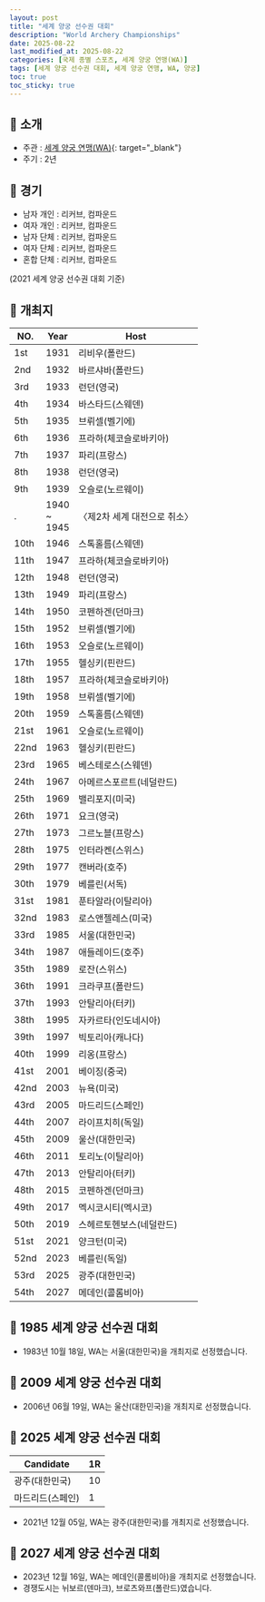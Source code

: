 ```yaml
---
layout: post
title: "세계 양궁 선수권 대회"
description: "World Archery Championships"
date: 2025-08-22
last_modified_at: 2025-08-22
categories: [국제 종별 스포츠, 세계 양궁 연맹(WA)]
tags: [세계 양궁 선수권 대회, 세계 양궁 연맹, WA, 양궁]
toc: true
toc_sticky: true
---
```

## 📜 소개
* 주관 : [세계 양궁 연맹(WA)](https://www.worldarchery.sport/){: target="_blank"}
* 주기 : 2년

## 📜 경기
* 남자 개인 : 리커브, 컴파운드
* 여자 개인 : 리커브, 컴파운드
* 남자 단체 : 리커브, 컴파운드
* 여자 단체 : 리커브, 컴파운드
* 혼합 단체 : 리커브, 컴파운드

(2021 세계 양궁 선수권 대회 기준)

## 📜 개최지

<html>
    <head>
        <meta charset="UTF-8">
    </head>
    <body>
        <table>
            <thead>
                <tr class="header-row">
                    <th class="col-no">NO.</th>
                    <th class="col-year">Year</th>
                    <th class="col-host">Host</th>
                </tr>
            </thead>
            <tbody>
                <tr>
                    <td>1st</td>
                    <td>1931</td>
                    <td>리비우(폴란드)</td>
                </tr>
                <tr>
                    <td>2nd</td>
                    <td>1932</td>
                    <td>바르샤바(폴란드)</td>
                </tr>
                <tr>
                    <td>3rd</td>
                    <td>1933</td>
                    <td>런던(영국)</td>
                </tr>
                <tr>
                    <td>4th</td>
                    <td>1934</td>
                    <td>바스타드(스웨덴)</td>
                </tr>
                <tr>
                    <td>5th</td>
                    <td>1935</td>
                    <td>브뤼셀(벨기에)</td>
                </tr>
                <tr>
                    <td>6th</td>
                    <td>1936</td>
                    <td>프라하(체코슬로바키아)</td>
                </tr>
                <tr>
                    <td>7th</td>
                    <td>1937</td>
                    <td>파리(프랑스)</td>
                </tr>
                <tr>
                    <td>8th</td>
                    <td>1938</td>
                    <td>런던(영국)</td>
                </tr>
                <tr>
                    <td>9th</td>
                    <td>1939</td>
                    <td>오슬로(노르웨이)</td>
                </tr>
                <tr>
                    <td>.</td>
                    <td>1940<br>~<br>1945</td>
                    <td>〈제2차 세계 대전으로 취소〉</td>
                </tr>
                <tr>
                    <td>10th</td>
                    <td>1946</td>
                    <td>스톡홀름(스웨덴)</td>
                </tr>
                <tr>
                    <td>11th</td>
                    <td>1947</td>
                    <td>프라하(체코슬로바키아)</td>
                </tr>
                <tr>
                    <td>12th</td>
                    <td>1948</td>
                    <td>런던(영국)</td>
                </tr>
                <tr>
                    <td>13th</td>
                    <td>1949</td>
                    <td>파리(프랑스)</td>
                </tr>
                <tr>
                    <td>14th</td>
                    <td>1950</td>
                    <td>코펜하겐(던마크)</td>
                </tr>
                <tr>
                    <td>15th</td>
                    <td>1952</td>
                    <td>브뤼셀(벨기에)</td>
                </tr>
                <tr>
                    <td>16th</td>
                    <td>1953</td>
                    <td>오슬로(노르웨이)</td>
                </tr>
                <tr>
                    <td>17th</td>
                    <td>1955</td>
                    <td>헬싱키(핀란드)</td>
                </tr>
                <tr>
                    <td>18th</td>
                    <td>1957</td>
                    <td>프라하(체코슬로바키아)</td>
                </tr>
                <tr>
                    <td>19th</td>
                    <td>1958</td>
                    <td>브뤼셀(벨기에)</td>
                </tr>
                <tr>
                    <td>20th</td>
                    <td>1959</td>
                    <td>스톡홀름(스웨덴)</td>
                </tr>
                <tr>
                    <td>21st</td>
                    <td>1961</td>
                    <td>오슬로(노르웨이)</td>
                </tr>
                <tr>
                    <td>22nd</td>
                    <td>1963</td>
                    <td>헬싱키(핀란드)</td>
                </tr>
                <tr>
                    <td>23rd</td>
                    <td>1965</td>
                    <td>베스테로스(스웨덴)</td>
                </tr>
                <tr>
                    <td>24th</td>
                    <td>1967</td>
                    <td>아메르스포르트(네덜란드)</td>
                </tr>
                <tr>
                    <td>25th</td>
                    <td>1969</td>
                    <td>밸리포지(미국)</td>
                </tr>
                <tr>
                    <td>26th</td>
                    <td>1971</td>
                    <td>요크(영국)</td>
                </tr>
                <tr>
                    <td>27th</td>
                    <td>1973</td>
                    <td>그르노블(프랑스)</td>
                </tr>
                <tr>
                    <td>28th</td>
                    <td>1975</td>
                    <td>인터라켄(스위스)</td>
                </tr>
                <tr>
                    <td>29th</td>
                    <td>1977</td>
                    <td>캔버라(호주)</td>
                </tr>
                <tr>
                    <td>30th</td>
                    <td>1979</td>
                    <td>베를린(서독)</td>
                </tr>
                <tr>
                    <td>31st</td>
                    <td>1981</td>
                    <td>푼타알라(이탈리아)</td>
                </tr>
                <tr>
                    <td>32nd</td>
                    <td>1983</td>
                    <td>로스앤젤레스(미국)</td>
                </tr>
                <tr class="korea-host-bg">
                    <td><span class="korea-host">33rd</span></td>
                    <td><span class="korea-host">1985</span></td>
                    <td><span class="korea-host">서울(대한민국)</span></td>
                </tr>
                <tr>
                    <td>34th</td>
                    <td>1987</td>
                    <td>애들레이드(호주)</td>
                </tr>
                <tr>
                    <td>35th</td>
                    <td>1989</td>
                    <td>로잔(스위스)</td>
                </tr>
                <tr>
                    <td>36th</td>
                    <td>1991</td>
                    <td>크라쿠프(폴란드)</td>
                </tr>
                <tr>
                    <td>37th</td>
                    <td>1993</td>
                    <td>안탈리아(터키)</td>
                </tr>
                <tr>
                    <td>38th</td>
                    <td>1995</td>
                    <td>자카르타(인도네시아)</td>
                </tr>
                <tr>
                    <td>39th</td>
                    <td>1997</td>
                    <td>빅토리아(캐나다)</td>
                </tr>
                <tr>
                    <td>40th</td>
                    <td>1999</td>
                    <td>리옹(프랑스)</td>
                </tr>
                <tr>
                    <td>41st</td>
                    <td>2001</td>
                    <td>베이징(중국)</td>
                </tr>
                <tr>
                    <td>42nd</td>
                    <td>2003</td>
                    <td>뉴욕(미국)</td>
                </tr>
                <tr>
                    <td>43rd</td>
                    <td>2005</td>
                    <td>마드리드(스페인)</td>
                </tr>
                <tr>
                    <td>44th</td>
                    <td>2007</td>
                    <td>라이프치히(독일)</td>
                </tr>
                <tr class="korea-host-bg">
                    <td><span class="korea-host">45th</span></td>
                    <td><span class="korea-host">2009</span></td>
                    <td><span class="korea-host">울산(대한민국)</span></td>
                </tr>
                <tr>
                    <td>46th</td>
                    <td>2011</td>
                    <td>토리노(이탈리아)</td>
                </tr>
                <tr>
                    <td>47th</td>
                    <td>2013</td>
                    <td>안탈리아(터키)</td>
                </tr>
                <tr>
                    <td>48th</td>
                    <td>2015</td>
                    <td>코펜하겐(던마크)</td>
                </tr>
                <tr>
                    <td>49th</td>
                    <td>2017</td>
                    <td>멕시코시티(멕시코)</td>
                </tr>
                <tr>
                    <td>50th</td>
                    <td>2019</td>
                    <td>스헤르토헨보스(네덜란드)</td>
                </tr>
                <tr>
                    <td>51st</td>
                    <td>2021</td>
                    <td>양크턴(미국)</td>
                </tr>
                <tr>
                    <td>52nd</td>
                    <td>2023</td>
                    <td>베를린(독일)</td>
                </tr>
                <tr class="korea-host-bg">
                    <td><span class="korea-host">53rd</span></td>
                    <td><span class="korea-host">2025</span></td>
                    <td><span class="korea-host">광주(대한민국)</span></td>
                </tr>
                <tr>
                    <td>54th</td>
                    <td>2027</td>
                    <td>메데인(콜롬비아)</td>
                </tr>
            </tbody>
        </table>
    </body>
</html>

## 📜 1985 세계 양궁 선수권 대회
* 1983년 10월 18일, WA는 <span class="korea-host">서울(대한민국)</span>을 개최지로 선정했습니다.

## 📜 2009 세계 양궁 선수권 대회
* 2006년 06월 19일, WA는 <span class="korea-host">울산(대한민국)</span>을 개최지로 선정했습니다.

## 📜 2025 세계 양궁 선수권 대회

<html>
    <head>
        <meta charset="UTF-8">
    </head>
    <body>
        <table>
            <thead>
                <tr class="header-row">
                    <th class="col-Candidate-70">Candidate</th>
                    <th class="col-Round-30">1R</th>
                </tr>
            </thead>
            <tbody>
                <tr class="korea-host-bg">
                    <td><span class="korea-host">광주(대한민국)</span></td>
                    <td><span class="korea-host2">10</span></td>
                </tr>
                <tr>
                    <td>마드리드(스페인)</td>
                    <td>1</td>
                </tr>
            </tbody>
        </table>
    </body>
</html>

* 2021년 12월 05일, WA는 <span class="korea-host">광주(대한민국)</span>를 개최지로 선정했습니다.

## 📜 2027 세계 양궁 선수권 대회
* 2023년 12월 16일, WA는 <span class="foreign-host">메데인(콜롬비아)</span>을 개최지로 선정했습니다.
* 경쟁도시는 뉘보르(덴마크), 브로츠와프(폴란드)였습니다.
